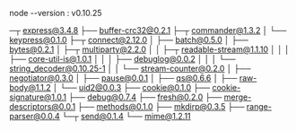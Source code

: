 node --version : v0.10.25

─┬ express@3.4.8
  ├── buffer-crc32@0.2.1
  ├─┬ commander@1.3.2
  │ └── keypress@0.1.0
  ├─┬ connect@2.12.0
  │ ├── batch@0.5.0
  │ ├── bytes@0.2.1
  │ ├─┬ multiparty@2.2.0
  │ │ ├─┬ readable-stream@1.1.10
  │ │ │ ├── core-util-is@1.0.1
  │ │ │ ├── debuglog@0.0.2
  │ │ │ └── string_decoder@0.10.25-1
  │ │ └── stream-counter@0.2.0
  │ ├── negotiator@0.3.0
  │ ├── pause@0.0.1
  │ ├── qs@0.6.6
  │ ├── raw-body@1.1.2
  │ └── uid2@0.0.3
  ├── cookie@0.1.0
  ├── cookie-signature@1.0.1
  ├── debug@0.7.4
  ├── fresh@0.2.0
  ├── merge-descriptors@0.0.1
  ├── methods@0.1.0
  ├── mkdirp@0.3.5
  ├── range-parser@0.0.4
  └─┬ send@0.1.4
    └── mime@1.2.11
